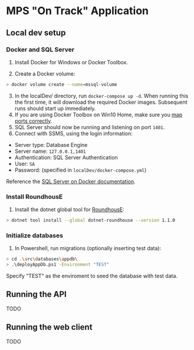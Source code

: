 # MPS "On Track" Application

## Local dev setup

### Docker and SQL Server
1. Install Docker for Windows or Docker Toolbox.

2. Create a Docker volume:

```sh
> docker volume create --name=mssql-volume
```

3. In the localDev/ directory, run `docker-compose up -d`. When running this the first time, it will download the required Docker images. Subsequent runs should start up immediately.
4. If you are using Docker Toolbox on Win10 Home, make sure you [map ports correctly](https://stackoverflow.com/a/57417278/2486583).
5. SQL Server should now be running and listening on port `1401`.
6. Connect with SSMS, using the login information:
* Server type: Database Engine
* Server name: `127.0.0.1,1401`
* Authentication: SQL Server Authentication
* User: `SA`
* Password: (specified in `localDev/docker-compose.yml`)

Reference the [SQL Server on Docker documentation](https://docs.microsoft.com/en-us/sql/linux/sql-server-linux-configure-docker?view=sql-server-ver15).

### Install RoundhousE

1. Install the dotnet global tool for [RoundhousE](https://github.com/chucknorris/roundhouse):

```sh
> dotnet tool install --global dotnet-roundhouse --version 1.1.0
```

### Initialize databases

1. In Powershell, run migrations (optionally inserting test data):

```sh
> cd .\src\databases\appdb\
> .\deployAppDb.ps1 -Environment "TEST"
```

Specify "TEST" as the enviroment to seed the database with test data.

## Running the API

TODO

## Running the web client

TODO
